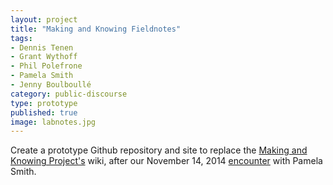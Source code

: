 ```yaml
---
layout: project
title: "Making and Knowing Fieldnotes"
tags:
- Dennis Tenen
- Grant Wythoff
- Phil Polefrone
- Pamela Smith
- Jenny Boulboullé
category: public-discourse
type: prototype
published: true
image: labnotes.jpg
---
```


Create a prototype Github repository and site to replace the [Making and Knowing Project's](http://scienceandsociety.columbia.edu/research-clusters/from-the-workshop-to-the-laboratory/) wiki, after our November 14, 2014 [encounter](http://xpmethod.plaintext.in/events/pamela-smith.html) with Pamela Smith.